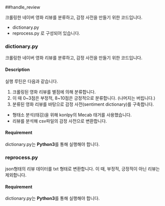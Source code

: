 ##handle_review

크롤링한 네이버 영화 리뷰를 분류하고, 감정 사전을 만들기 위한 코드입니다.
* dictionary.py
* reprocess.py
로 구성되어 있습니다.

### dictionary.py
크롤링한 네이버 영화 리뷰를 분류하고, 감정 사전을 만들기 위한 코드입니다.

#### Description
실행 루틴은 다음과 같습니다.
1. 크롤링된 영화 리뷰를 별점에 의해 분류합니다.
2. 이 때 0~3점은 부정적, 8~10점은 긍정적으로 분류합니다. (나머지는 버립니다.)
3. 분류된 영화 리뷰를 바탕으로 감정 사전(sentiment dictionary)를 구축합니다.

* 형태소 분석(태깅)을 위해 konlpy의 Mecab 태거를 사용했습니다.
* 리뷰를 분석해 csv파일의 감정 사전으로 변환합니다.

#### Requirement
dictionary.py는 **Python3**를 통해 실행해야 합니다.

### reprocess.py
json형태의 리뷰 데이터를 txt 형태로 변환합니다.
이 때, 부정적, 긍정적이 아닌 리뷰는 제외합니다.

#### Requirement
dictionary.py는 **Python3**를 통해 실행해야 합니다.